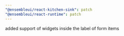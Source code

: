 ```yaml
---
"@ensembleui/react-kitchen-sink": patch
"@ensembleui/react-runtime": patch
---
```


added support of widgets inside the label of form items

